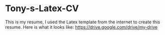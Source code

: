 # Tony-s-Latex-CV
This is my resume, I used the Latex template from the internet to create this resume.
Here is what it looks like: https://drive.google.com/drive/my-drive
